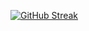 [![GitHub Streak](https://github-readme-streak-stats.herokuapp.com?user=NgocAnh15&theme=react&locale=vi)](https://git.io/streak-stats)
